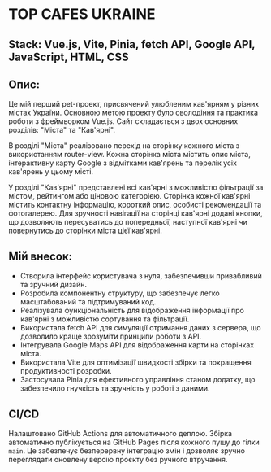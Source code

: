 # TOP CAFES UKRAINE

## Stack: Vue.js, Vite, Pinia, fetch API, Google API, JavaScript, HTML, CSS

## Опис:

Це мій перший pet-проект, присвячений улюбленим кав'ярням у різних містах України. Основною метою проекту було оволодіння та практика роботи з фреймворком Vue.js.
Сайт складається з двох основних розділів: "Міста" та "Кав'ярні".

В розділі "Міста" реалізовано перехід на сторінку кожного міста з використанням router-view. Кожна сторінка міста містить опис міста, інтерактивну карту Google з відмітками кав'ярень та перелік усіх кав'ярень у цьому місті.

У розділі "Кав'ярні" представлені всі кав'ярні з можливістю фільтрації за містом, рейтингом або ціновою категорією.
Сторінка кожної кав'ярні містить контактну інформацію, короткий опис, особисті рекомендації та фотогалерею. Для зручності навігації на сторінці кав'ярні додані кнопки, що дозволяють пересуватись до попередньої, наступної кав'ярні чи повернутись до сторінки міста цієї кав'ярні.

## Мій внесок:

- Створила інтерфейс користувача з нуля, забезпечивши привабливий та зручний дизайн.
- Розробила компонентну структуру, що забезпечує легко масштабований та підтримуваний код.
- Реалізувала функціональність для відображення інформації про кав'ярні з можливістю сортування та фільтрації.
- Використала fetch API для симуляції отримання даних з сервера, що дозволило краще зрозуміти принципи роботи з API.
- Інтегрувала Google Maps API для відображення карти на сторінках міста.
- Використала Vite для оптимізації швидкості збірки та покращення продуктивності розробки.
- Застосувала Pinia для ефективного управління станом додатку, що забезпечило гнучкість та зручність у роботі з даними.

## CI/CD

Налаштовано GitHub Actions для автоматичного деплою. Збірка автоматично публікується на GitHub Pages після кожного пушу до гілки `main`. Це забезпечує безперервну інтеграцію змін і дозволяє зручно переглядати оновлену версію проєкту без ручного втручання.
